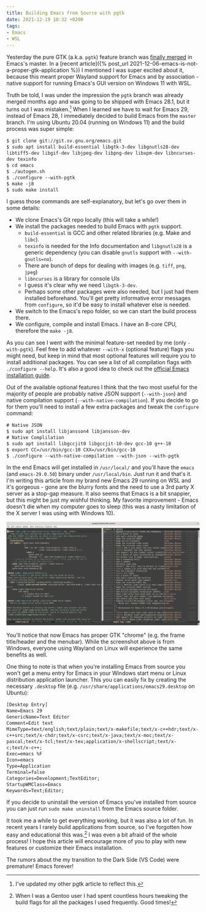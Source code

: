 ```yaml
---
title: Building Emacs from Source with pgtk
date: 2021-12-19 10:32 +0200
tags:
- Emacs
- WSL
---
```


Yesterday the pure GTK (a.k.a. `pgtk`) feature branch was [finally merged](https://www.reddit.com/r/emacs/comments/rj8k32/the_pgtk_pure_gtk_branch_was_merged/) in Emacs's master.
In a [recent article]({% post_url 2021-12-06-emacs-is-not-a-proper-gtk-application %}) I mentioned
I was super excited about it, because this meant proper Wayland support for Emacs and by association - native support
for running Emacs's GUI version on Windows 11 with WSL.

Truth be told, I was under the impression the `pgtk` branch was already merged months ago and was going to be shipped with Emacs 28.1, but it turns out I was mistaken.[^1]
When I learned we have to wait for Emacs 29, instead of Emacs 28, I immediately decided to build Emacs from the `master` branch. I'm using
Ubuntu 20.04 (running on Windows 11) and the build process was super simple:

``` shellsession
$ git clone git://git.sv.gnu.org/emacs.git
$ sudo apt install build-essential libgtk-3-dev libgnutls28-dev libtiff5-dev libgif-dev libjpeg-dev libpng-dev libxpm-dev libncurses-dev texinfo
$ cd emacs
$ ./autogen.sh
$ ./configure --with-pgtk
$ make -j8
$ sudo make install
```

I guess those commands are self-explanatory, but let's go over them in some details:

* We clone Emacs's Git repo locally (this will take a while!)
* We install the packages needed to build Emacs with `pgtk` support.
  * `build-essential` is GCC and other related libraries (e.g. Make and `libc`).
  * `texinfo` is needed for the Info documentation and `libgnutls28` is a generic dependency (you can disable `gnutls` support with `--with-gnutls=no`).
  * There are bunch of deps for dealing with images (e.g. `tiff`, `png`, `jpeg`)
  * `libncurses` is a library for console UIs
  * I guess it's clear why we need `libgtk-3-dev`.
  * Perhaps some other packages were also needed, but I just had them installed beforehand. You'll get pretty informative error messages from `configure`, so it'd be easy to install whatever else is needed.
* We switch to the Emacs's repo folder, so we can start the build process there.
* We configure, compile and install Emacs. I have an 8-core CPU, therefore the `make -j8`.

As you can see I went with the minimal feature-set needed by me (only
`-with-pgtk`). Feel free to add whatever `--with-x` (optional feature) flags you
might need, but keep in mind that most optional features will require you to
install additional packages. You can see a list of all compilation flags with
`./configure --help`. It's also a good idea to check out the [official Emacs installation guide](https://git.savannah.gnu.org/cgit/emacs.git/tree/INSTALL).

Out of the available optional features I think that the two most
useful for the majority of people are probably native JSON support (`--with-json`) and
native compilation support (`--with-native-compilation`). If you decide to go for them you'll need to install a few extra packages and tweak the `configure` command:

``` shellsession
# Native JSON
$ sudo apt install libjansson4 libjansson-dev
# Native Complilation
$ sudo apt install libgccjit0 libgccjit-10-dev gcc-10 g++-10
$ export CC=/usr/bin/gcc-10 CXX=/usr/bin/gcc-10
$ ./configure --with-native-compilation --with-json --with-pgtk
```

In the end Emacs will get installed in `/usr/local/` and you'll have the `emacs` (and `emacs-29.0.50`) binary under `/usr/local/bin`. Just run it and that's it. I'm writing this article from my brand new
Emacs 29 running on WSL and it's gorgeous - gone are the blurry fonts and the need to use a 3rd party X server as a stop-gap measure. It also seems that Emacs is a bit snappier, but this might
be just my wishful thinking. My favorite improvement - Emacs doesn't die when my computer goes to sleep (this was a nasty limitation of the X server I was using with Windows 10).

![emacs_with_pgtk.png](/assets/images/emacs_with_pgtk.png)

You'll notice that now Emacs has proper GTK "chrome" (e.g. the frame
title/header and the menubar). While the screenshot above is from Windows,
everyone using Wayland on Linux will experience the same benefits as well.

One thing to note is that when you're installing Emacs from source you won't get a menu entry for Emacs in your Windows start menu or Linux distribution application launcher.
This you can easily fix by creating the necessary `.desktop` file (e.g. `/usr/share/applications/emacs29.desktop` on Ubuntu):

```
[Desktop Entry]
Name=Emacs 29
GenericName=Text Editor
Comment=Edit text
MimeType=text/english;text/plain;text/x-makefile;text/x-c++hdr;text/x-c++src;text/x-chdr;text/x-csrc;text/x-java;text/x-moc;text/x-pascal;text/x-tcl;text/x-tex;application/x-shellscript;text/x-c;text/x-c++;
Exec=emacs %F
Icon=emacs
Type=Application
Terminal=false
Categories=Development;TextEditor;
StartupWMClass=Emacs
Keywords=Text;Editor;
```

If you decide to uninstall the version of Emacs you've installed from source you can just run `sudo make uninstall` from the Emacs source folder.

It took me a while to get everything working, but it was also a lot of fun. In recent years I rarely build applications from source,
so I've forgotten how easy and educational this was.[^2] I was even a bit afraid of the whole process! I hope this article will encourage
more of you to play with new features or customize their Emacs installation.

The rumors about the my transition to the Dark Side (VS Code) were premature! Emacs forever!

[^1]: I've updated my other pgtk article to reflect this.
[^2]: When I was a Gentoo user I had spent countless hours tweaking the build flags for all the packages I used frequently. Good times!
